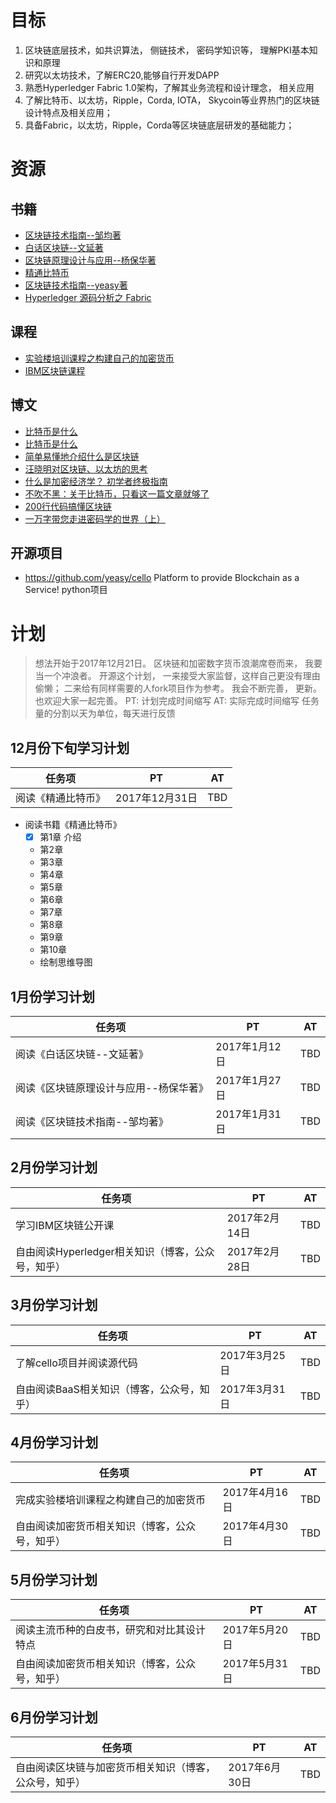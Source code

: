 # 目标
1. 区块链底层技术，如共识算法， 侧链技术， 密码学知识等， 理解PKI基本知识和原理
2. 研究以太坊技术，了解ERC20,能够自行开发DAPP
3.  熟悉Hyperledger Fabric 1.0架构，了解其业务流程和设计理念， 相关应用
4. 了解比特币、以太坊，Ripple，Corda, IOTA， Skycoin等业界热门的区块链设计特点及相关应用；
5. 具备Fabric，以太坊，Ripple，Corda等区块链底层研发的基础能力；


# 资源
## 书籍
- [区块链技术指南--邹均著](#kindle)
- [白话区块链--文延著](#kindle)
- [区块链原理设计与应用--杨保华著](#kindle)
- [精通比特币](http://book.8btc.com/master_bitcoin)
- [区块链技术指南--yeasy著](https://www.gitbook.com/book/yeasy/blockchain_guide/details) 
- [Hyperledger 源码分析之 Fabric](https://www.gitbook.com/book/yeasy/hyperledger_code_fabric/details)
## 课程
- [实验楼培训课程之构建自己的加密货币](https://www.shiyanlou.com/courses/952)
- [IBM区块链课程](https://www.ibm.com/developerworks/community/blogs/3302cc3b-074e-44da-90b1-5055f1dc0d9c/entry/IBM%E5%BC%80%E6%BA%90%E6%8A%80%E6%9C%AF%E5%BE%AE%E8%AE%B2%E5%A0%82_%E5%8C%BA%E5%9D%97%E9%93%BE%E5%92%8CHyperLedger?lang=en)

## 博文
- [比特币是什么](https://www.zhihu.com/question/22076666/answer/69638270)
- [比特币是什么](https://www.zhihu.com/question/22076666/answer/232628039)
- [简单易懂地介绍什么是区块链](https://zhuanlan.zhihu.com/p/22228902)
- [汪晓明对区块链、以太坊的思考](http://wangxiaoming.com/)
- [什么是加密经济学？ 初学者终极指南](https://mp.weixin.qq.com/s?__biz=MzIwODA3NDI5MA==&mid=2652525361&idx=1&sn=e67635d03f120cc147f7ec7094fe1df9)
- [不吹不黑：关于比特币，只看这一篇文章就够了](https://mp.weixin.qq.com/s?__biz=MzU0NTI0OTUxOA==&mid=2247484687&idx=1&sn=f49bab82482b4b0d4b189598df15d93d)
- [200行代码搞懂区块链](https://mp.weixin.qq.com/s?__biz=MjM5ODIzNDQ3Mw==&mid=2649967604&idx=1&sn=012645cc57f0d772fa262522c7c1be25)
- [一万字带您走进密码学的世界（上）](https://mp.weixin.qq.com/s?__biz=MzIxNjc4NzkyMA==&mid=2247484874&idx=2&sn=13eb05a1154e447ac322c0c976a3800c)

## 开源项目
- https://github.com/yeasy/cello   Platform to provide Blockchain as a Service!    python项目

# 计划
> 想法开始于2017年12月21日。 区块链和加密数字货币浪潮席卷而来， 我要当一个冲浪者。 
>  开源这个计划， 一来接受大家监督，这样自己更没有理由偷懒； 二来给有同样需要的人fork项目作为参考。 我会不断完善， 更新。 也欢迎大家一起完善。 
> PT: 计划完成时间缩写
> AT:  实际完成时间缩写
> 任务量的分割以天为单位，每天进行反馈

## 12月份下旬学习计划


|任务项   |   PT   |   AT|
| ---- | ----  | ---- |
阅读《精通比特币》   |   2017年12月31日   |   TBD

- 阅读书籍《精通比特币》
    - [x] 第1章 介绍
    - 第2章
    - 第3章
    - 第4章
    - 第5章
    - 第6章
    - 第7章
    - 第8章
    - 第9章
    - 第10章
    - 绘制思维导图
## 1月份学习计划

|任务项   |   PT   |   AT|
| ---- | ----  | ---- | 
阅读《白话区块链--文延著》   |   2017年1月12日   |   TBD
阅读《区块链原理设计与应用--杨保华著》   |   2017年1月27日   |   TBD
阅读《区块链技术指南--邹均著》   |   2017年1月31日   |   TBD

## 2月份学习计划
|任务项   |   PT   |   AT|
| ---- | ----  | ---- | 
学习IBM区块链公开课   |   2017年2月14日   |   TBD
自由阅读Hyperledger相关知识（博客，公众号，知乎）   |   2017年2月28日   |   TBD

## 3月份学习计划

|任务项   |   PT   |   AT|
| ---- | ----  | ---- |
了解cello项目并阅读源代码  |   2017年3月25日   |   TBD
自由阅读BaaS相关知识（博客，公众号，知乎）   |   2017年3月31日   |   TBD

## 4月份学习计划

|任务项   |   PT   |   AT|
| ---- | ----  | ---- |
完成实验楼培训课程之构建自己的加密货币   |   2017年4月16日   |   TBD
自由阅读加密货币相关知识（博客，公众号，知乎）   |   2017年4月30日   |   TBD

## 5月份学习计划

|任务项   |   PT   |   AT|
| ---- | ----  | ---- |
阅读主流币种的白皮书，研究和对比其设计特点   |   2017年5月20日   |   TBD
自由阅读加密货币相关知识（博客，公众号，知乎）   |   2017年5月31日   |   TBD

## 6月份学习计划

|任务项   |   PT   |   AT|
| ---- | ----  | ---- |
自由阅读区块链与加密货币相关知识（博客，公众号，知乎）   |   2017年6月30日   |   TBD
